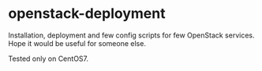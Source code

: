 # openstack-deployment

Installation, deployment and few config scripts for few OpenStack services. Hope it would be useful for someone else. 


Tested only on CentOS7.
